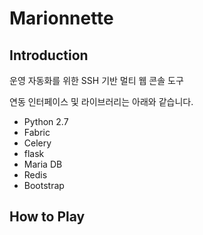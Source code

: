 # Marionnette
## Introduction
운영 자동화를 위한 SSH 기반 멀티 웹 콘솔 도구

연동 인터페이스 및 라이브러리는 아래와 같습니다.

* Python 2.7
* Fabric
* Celery
* flask
* Maria DB
* Redis
* Bootstrap

## How to Play


